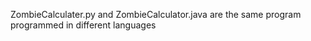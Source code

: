ZombieCalculater.py and ZombieCalculator.java are the same program programmed in different languages
